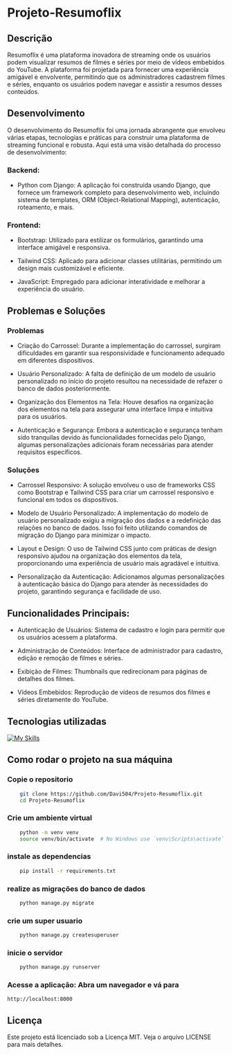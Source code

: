 # Projeto-Resumoflix

## Descrição

Resumoflix é uma plataforma inovadora de streaming onde os usuários podem visualizar resumos de filmes e séries por meio de vídeos embebidos do YouTube. A plataforma foi projetada para fornecer uma experiência amigável e envolvente, permitindo que os administradores cadastrem filmes e séries, enquanto os usuários podem navegar e assistir a resumos desses conteúdos.

## Desenvolvimento 
O desenvolvimento do Resumoflix foi uma jornada abrangente que envolveu várias etapas, tecnologias e práticas para construir uma plataforma de streaming funcional e robusta. Aqui está uma visão detalhada do processo de desenvolvimento:

### Backend:

- Python com Django: A aplicação foi construída usando Django, que fornece um framework completo para desenvolvimento web, incluindo sistema de templates, ORM (Object-Relational Mapping), autenticação, roteamento, e mais.

### Frontend:

- Bootstrap: Utilizado para estilizar os formulários, garantindo uma interface amigável e responsiva.

- Tailwind CSS: Aplicado para adicionar classes utilitárias, permitindo um design mais customizável e eficiente.

- JavaScript: Empregado para adicionar interatividade e melhorar a experiência do usuário.

## Problemas e Soluções

### Problemas

- Criação do Carrossel: Durante a implementação do carrossel, surgiram dificuldades em garantir sua responsividade e funcionamento adequado em diferentes dispositivos.

- Usuário Personalizado: A falta de definição de um modelo de usuário personalizado no início do projeto resultou na necessidade de refazer o banco de dados posteriormente.

- Organização dos Elementos na Tela: Houve desafios na organização dos elementos na tela para assegurar uma interface limpa e intuitiva para os usuários.

- Autenticação e Segurança: Embora a autenticação e segurança tenham sido tranquilas devido às funcionalidades fornecidas pelo Django, algumas personalizações adicionais foram necessárias para atender requisitos específicos.

### Soluções

- Carrossel Responsivo: A solução envolveu o uso de frameworks CSS como Bootstrap e Tailwind CSS para criar um carrossel responsivo e funcional em todos os dispositivos.

- Modelo de Usuário Personalizado: A implementação do modelo de usuário personalizado exigiu a migração dos dados e a redefinição das relações no banco de dados. Isso foi feito utilizando comandos de migração do Django para minimizar o impacto.

- Layout e Design: O uso de Tailwind CSS junto com práticas de design responsivo ajudou na organização dos elementos da tela, proporcionando uma experiência de usuário mais agradável e intuitiva.

- Personalização da Autenticação: Adicionamos algumas personalizações à autenticação básica do Django para atender às necessidades do projeto, garantindo segurança e facilidade de uso.

## Funcionalidades Principais:

- Autenticação de Usuários: Sistema de cadastro e login para permitir que os usuários acessem a plataforma.

- Administração de Conteúdos: Interface de administrador para cadastro, edição e remoção de filmes e séries.

- Exibição de Filmes: Thumbnails que redirecionam para páginas de detalhes dos filmes.

- Vídeos Embebidos: Reprodução de vídeos de resumos dos filmes e séries diretamente do YouTube.

## Tecnologias utilizadas

[![My Skills](https://skillicons.dev/icons?i=python,django,html,css,tailwind,bootstrap,js)](https://skillicons.dev)

## Como rodar o projeto na sua máquina

### Copie o repositorio
```sh
    git clone https://github.com/Davi504/Projeto-Resumoflix.git
    cd Projeto-Resumoflix

```
### Crie um ambiente virtual

```sh
    python -m venv venv
    source venv/bin/activate  # No Windows use `venv\Scripts\activate`
```

### instale as dependencias 

```sh
    pip install -r requirements.txt
```

### realize as migrações do banco de dados

```sh
    python manage.py migrate
```

### crie um super usuario

``` sh
    python manage.py createsuperuser
```

### inicie o servidor 

```sh
    python manage.py runserver
```

### Acesse a aplicação: Abra um navegador e vá para
`http://localhost:8000`

## Licença

Este projeto está licenciado sob a Licença MIT. Veja o arquivo LICENSE para mais detalhes.
